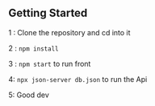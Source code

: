 ## Getting Started

1 : Clone the repository and cd into it

2 : `npm install`

3 : `npm start` to run front

4:  `npx json-server db.json` to run the Api

5: Good dev
